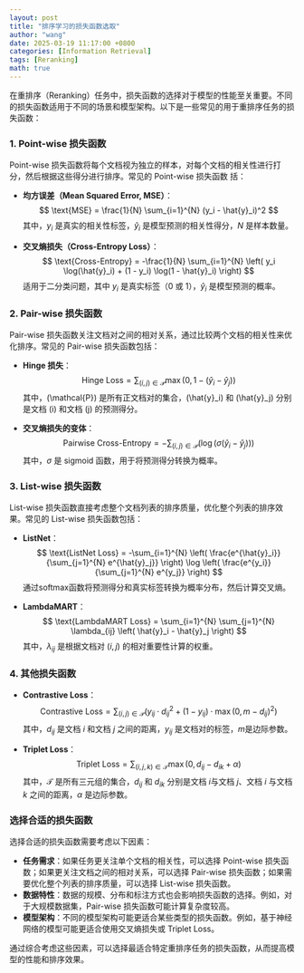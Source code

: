 ```yaml
---
layout: post
title: "排序学习的损失函数选取"
author: "wang"
date: 2025-03-19 11:17:00 +0800
categories: [Information Retrieval]
tags: [Reranking]
math: true
---
```

在重排序（Reranking）任务中，损失函数的选择对于模型的性能至关重要。不同的损失函数适用于不同的场景和模型架构。以下是一些常见的用于重排序任务的损失函数：

### 1. Point-wise 损失函数
Point-wise 损失函数将每个文档视为独立的样本，对每个文档的相关性进行打分，然后根据这些得分进行排序。常见的 Point-wise 损失函数 括：

- **均方误差（Mean Squared Error, MSE）**：
  $$
  \text{MSE} = \frac{1}{N} \sum_{i=1}^{N} (y_i - \hat{y}_i)^2
  $$
  其中，$y_i$ 是真实的相关性标签，$\hat{y}_i$ 是模型预测的相关性得分，$N$ 是样本数量。

- **交叉熵损失（Cross-Entropy Loss）**：
  $$
  \text{Cross-Entropy} = -\frac{1}{N} \sum_{i=1}^{N} \left( y_i \log(\hat{y}_i) + (1 - y_i) \log(1 - \hat{y}_i) \right)
  $$
  适用于二分类问题，其中 $y_i$ 是真实标签（0 或 1），$\hat{y}_i$ 是模型预测的概率。

### 2. Pair-wise 损失函数
Pair-wise 损失函数关注文档对之间的相对关系，通过比较两个文档的相关性来优化排序。常见的 Pair-wise 损失函数包括：

- **Hinge 损失**：
  $$
  \text{Hinge Loss} = \sum_{(i,j) \in \mathcal{P}} \max(0, 1 - (\hat{y}_i - \hat{y}_j))
  $$
  其中，\(\mathcal{P}\) 是所有正文档对的集合，\(\hat{y}_i\) 和 \(\hat{y}_j\) 分别是文档 \(i\) 和文档 \(j\) 的预测得分。

- **交叉熵损失的变体**：
  $$
  \text{Pairwise Cross-Entropy} = -\sum_{(i,j) \in \mathcal{P}} \left( \log(\sigma(\hat{y}_i - \hat{y}_j)) \right)
  $$
  其中，$\sigma$ 是 sigmoid 函数，用于将预测得分转换为概率。

### 3. List-wise 损失函数
List-wise 损失函数直接考虑整个文档列表的排序质量，优化整个列表的排序效果。常见的 List-wise 损失函数包括：

- **ListNet**：
  $$
  \text{ListNet Loss} = -\sum_{i=1}^{N} \left( \frac{e^{\hat{y}_i}}{\sum_{j=1}^{N} e^{\hat{y}_j}} \right) \log \left( \frac{e^{y_i}}{\sum_{j=1}^{N} e^{y_j}} \right)
  $$
  通过softmax函数将预测得分和真实标签转换为概率分布，然后计算交叉熵。

- **LambdaMART**：
  $$
  \text{LambdaMART Loss} = \sum_{i=1}^{N} \sum_{j=1}^{N} \lambda_{ij} \left( \hat{y}_i - \hat{y}_j \right)
  $$
  其中，$\lambda_{ij}$ 是根据文档对 $(i, j)$ 的相对重要性计算的权重。

### 4. 其他损失函数
- **Contrastive Loss**：
  $$
  \text{Contrastive Loss} = \sum_{(i,j) \in \mathcal{P}} \left( y_{ij} \cdot d_{ij}^2 + (1 - y_{ij}) \cdot \max(0, m - d_{ij})^2 \right)
  $$
  其中，$d_{ij}$ 是文档 $i$ 和文档 $j$ 之间的距离，$y_{ij}$ 是文档对的标签，$m$是边际参数。

- **Triplet Loss**：
  $$
  \text{Triplet Loss} = \sum_{(i,j,k) \in \mathcal{T}} \max(0, d_{ij} - d_{ik} + \alpha)
  $$
  其中，$\mathcal{T}$ 是所有三元组的集合，$d_{ij}$ 和 $d_{ik}$ 分别是文档 $i$与文档 $j$、文档 $i$ 与文档 $k$ 之间的距离，$\alpha$ 是边际参数。

### 选择合适的损失函数
选择合适的损失函数需要考虑以下因素：
- **任务需求**：如果任务更关注单个文档的相关性，可以选择 Point-wise 损失函数；如果更关注文档之间的相对关系，可以选择 Pair-wise 损失函数；如果需要优化整个列表的排序质量，可以选择 List-wise 损失函数。
- **数据特性**：数据的规模、分布和标注方式也会影响损失函数的选择。例如，对于大规模数据集，Pair-wise 损失函数可能计算复杂度较高。
- **模型架构**：不同的模型架构可能更适合某些类型的损失函数。例如，基于神经网络的模型可能更适合使用交叉熵损失或 Triplet Loss。

通过综合考虑这些因素，可以选择最适合特定重排序任务的损失函数，从而提高模型的性能和排序效果。